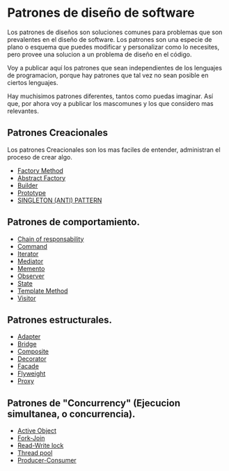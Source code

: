 # Patrones de diseño de software 

Los patrones de diseños son soluciones comunes para problemas que son prevalentes en el diseño de software.
Los patrones son una especie de plano o esquema que puedes modificar y personalizar como lo necesites, pero provee una solucion a un problema de diseño en el código.

Voy a publicar aquí los patrones que sean independientes de los lenguajes de programacion, porque hay patrones que tal vez no sean posible en ciertos lenguajes. 

Hay muchisimos patrones diferentes, tantos como puedas imaginar. Así que, por ahora voy a publicar los mascomunes y los que considero mas relevantes.

## Patrones Creacionales 

Los patrones Creacionales son los mas faciles de entender, administran el proceso de crear algo.

- [Factory Method](./docs/FACTORY-es.md)
- [Abstract Factory ](./docs/ABSTRACT-FACTORY-es.md)
- [Builder](./docs/BUILDER-es.md)
- [Prototype](./docs/PROTOTYPE-es.md)
- [SINGLETON (ANTI) PATTERN](./docs/SINGLETON-es.md)

## Patrones de comportamiento. 

- [Chain of responsability](./docs/FACTORY-es.md)
- [Command](./docs/COMMAND-es.md)
- [Iterator](./docs/ITERATOR-es.md)
- [Mediator](./docs/MEDIATR-es.md)
- [Memento](./docs/FACTORY.md)
- [Observer](./docs/FACTORY.md)
- [State](./docs/FACTORY.md)
- [Template Method](./docs/FACTORY.md)
- [Visitor](./docs/FACTORY.md)


## Patrones estructurales. 

- [Adapter](./docs/.md)
- [Bridge](./docs/.md)
- [Composite](./docs/.md)
- [Decorator](./docs/.md)
- [Facade](./docs/.md)
- [Flyweight](./docs/.md)
- [Proxy](./docs/.md)

## Patrones de "Concurrency" (Ejecucion simultanea, o concurrencia).

- [Active Object](./docs/BUILDER.md)
- [Fork-Join](./docs/BUILDER.md)
- [Read-Write lock](./docs/BUILDER.md)
- [Thread pool](./docs/BUILDER.md)
- [Producer-Consumer](./docs/BUILDER.md)
